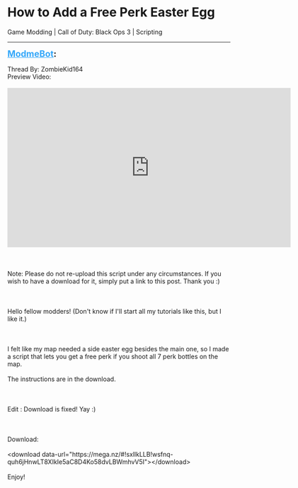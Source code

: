 # How to Add a Free Perk Easter Egg
Game Modding | Call of Duty: Black Ops 3 | Scripting

---
<strong style="font-size: 1.4em;"><span style="text-decoration: underline;text-decoration-color: #34a7f9;"><span style="color:#34a7f9;">ModmeBot</span></span>:</strong>

<p>Thread By: ZombieKid164<br />Preview Video:<br /><br /><iframe type="text/html" width="640" height="360" src="https://www.youtube.com/embed/QznnYGimgD4" frameborder="0"></iframe><br /><br /><br /><br />Note: Please do not re-upload this script under any circumstances. If you wish to have a download for it, simply put a link to this post. Thank you :)<br /><br /><br /><br />Hello fellow modders! (Don&#39;t know if I&#39;ll start all my tutorials like this, but I like it.)<br /><br /><br /><br />I felt like my map needed a side easter egg besides the main one, so I made a script that lets you get a free perk if you shoot all 7 perk bottles on the map.<br /><br />The instructions are in the download.<br /><br /><br /><br />Edit : Download is fixed! Yay :)<br /><br /><br /><br />Download:<br /><br />&lt;download data-url=&quot;https://mega.nz/#!sxllkLLB!wsfnq-quh6jHnwLT8XIkIe5aC8D4Ko58dvLBWmhvV5I&quot;&gt;&lt;/download&gt;<br /><br />Enjoy!</p>
